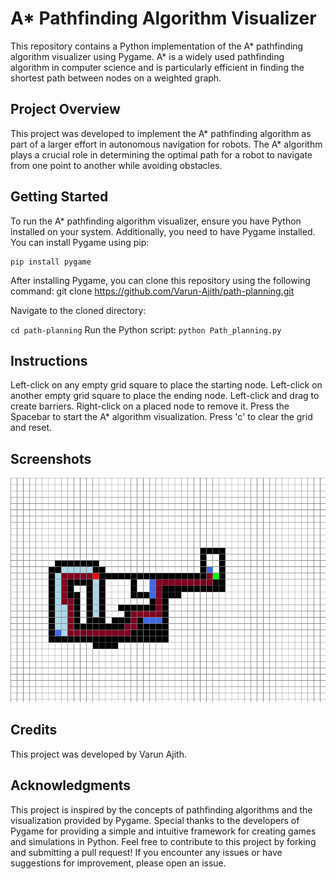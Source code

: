 # A* Pathfinding Algorithm Visualizer

This repository contains a Python implementation of the A* pathfinding algorithm visualizer using Pygame. A* is a widely used pathfinding algorithm in computer science and is particularly efficient in finding the shortest path between nodes on a weighted graph.
## Project Overview

This project was developed to implement the A* pathfinding algorithm as part of a larger effort in autonomous navigation for robots. The A* algorithm plays a crucial role in determining the optimal path for a robot to navigate from one point to another while avoiding obstacles.
## Getting Started

To run the A* pathfinding algorithm visualizer, ensure you have Python installed on your system. Additionally, you need to have Pygame installed. You can install Pygame using pip:

```
pip install pygame
```

After installing Pygame, you can clone this repository using the following command:
git clone https://github.com/Varun-Ajith/path-planning.git

Navigate to the cloned directory:

`cd path-planning`
Run the Python script:
`python Path_planning.py`

## Instructions
Left-click on any empty grid square to place the starting node.
Left-click on another empty grid square to place the ending node.
Left-click and drag to create barriers.
Right-click on a placed node to remove it.
Press the Spacebar to start the A* algorithm visualization.
Press 'c' to clear the grid and reset.
## Screenshots
![A* Pathfinding Algorithm Visualization](path_plann.png)

## Credits
This project was developed by Varun Ajith.

## Acknowledgments
This project is inspired by the concepts of pathfinding algorithms and the visualization provided by Pygame.
Special thanks to the developers of Pygame for providing a simple and intuitive framework for creating games and simulations in Python.
Feel free to contribute to this project by forking and submitting a pull request! If you encounter any issues or have suggestions for improvement, please open an issue.
